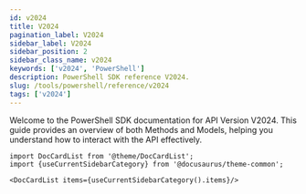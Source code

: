 ```yaml
---
id: v2024
title: V2024 
pagination_label: V2024
sidebar_label: V2024
sidebar_position: 2
sidebar_class_name: v2024
keywords: ['v2024', 'PowerShell']
description: PowerShell SDK reference V2024.
slug: /tools/powershell/reference/v2024
tags: ['v2024']
--- 
```


Welcome to the PowerShell SDK documentation for API Version V2024. This guide provides an overview of both Methods and Models, helping you understand how to interact with the API effectively.


```mdx-code-block
import DocCardList from '@theme/DocCardList';
import {useCurrentSidebarCategory} from '@docusaurus/theme-common';

<DocCardList items={useCurrentSidebarCategory().items}/>
```